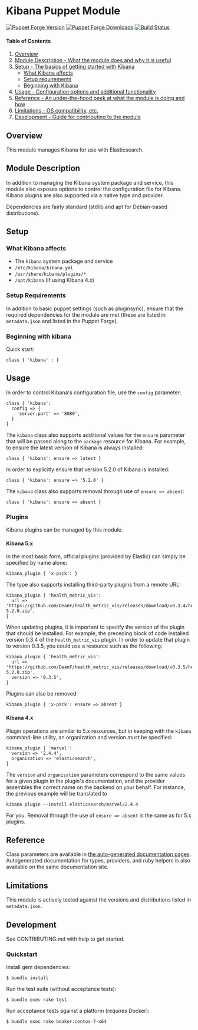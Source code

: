 # Kibana Puppet Module

[![Puppet Forge Version](https://img.shields.io/puppetforge/v/elastic/kibana.svg)](https://forge.puppetlabs.com/elastic/kibana)
[![Puppet Forge Downloads](https://img.shields.io/puppetforge/dt/elastic/kibana.svg)](https://forge.puppetlabs.com/elastic/kibana)
[![Build Status](https://travis-ci.org/elastic/puppet-kibana.svg?branch=master)](https://travis-ci.org/elastic/puppet-kibana)

#### Table of Contents

1. [Overview](#overview)
2. [Module Description - What the module does and why it is useful](#module-description)
3. [Setup - The basics of getting started with Kibana](#setup)
    * [What Kibana affects](#what-kibana-affects)
    * [Setup requirements](#setup-requirements)
    * [Beginning with Kibana](#beginning-with-kibana)
4. [Usage - Configuration options and additional functionality](#usage)
5. [Reference - An under-the-hood peek at what the module is doing and how](#reference)
5. [Limitations - OS compatibility, etc.](#limitations)
6. [Development - Guide for contributing to the module](#development)

## Overview

This module manages Kibana for use with Elasticsearch.

## Module Description

In addition to managing the Kibana system package and service, this module also
exposes options to control the configuration file for Kibana.
Kibana plugins are also supported via a native type and provider.

Dependencies are fairly standard (stdlib and apt for Debian-based
distributions).

## Setup

### What Kibana affects

* The `kibana` system package and service
* `/etc/kibana/kibana.yml`
* `/usr/share/kibana/plugins/*`
* `/opt/kibana` (if using Kibana 4.x)

### Setup Requirements

In addition to basic puppet settings (such as pluginsync), ensure that the
required dependencies for the module are met (these are listed in
`metadata.json` and listed in the Puppet Forge). 

### Beginning with kibana

Quick start:

```puppet
class { 'kibana' : }
```

## Usage

In order to control Kibana's configuration file, use the `config` parameter:

```puppet
class { 'kibana':
  config => {
    'server.port' => '8080',
  }
}
```

The `kibana` class also supports additional values for the `ensure` parameter
that will be passed along to the `package` resource for Kibana.
For example, to ensure the latest version of Kibana is always installed:

```puppet
class { 'kibana': ensure => latest }
```

In order to explicitly ensure that version 5.2.0 of Kibana is installed:

```puppet
class { 'kibana': ensure => '5.2.0' }
```

The `kibana` class also supports removal through use of `ensure => absent`:

```puppet
class { 'kibana': ensure => absent }
```

### Plugins

Kibana plugins can be managed by this module.

#### Kibana 5.x

In the most basic form, official plugins (provided by Elastic) can simply be
specified by name alone:

```puppet
kibana_plugin { 'x-pack': }
```

The type also supports installing third-party plugins from a remote URL:

```puppet
kibana_plugin { 'health_metric_vis':
  url => 'https://github.com/DeanF/health_metric_vis/releases/download/v0.3.4/health_metric_vis-5.2.0.zip',
}
```

When updating plugins, it is important to specify the version of the plugin
that should be installed.
For example, the preceding block of code installed version 0.3.4 of the
`health_metric_vis` plugin. In order to update that plugin to version 0.3.5,
you could use a resource such as the following:

```puppet
kibana_plugin { 'health_metric_vis':
  url => 'https://github.com/DeanF/health_metric_vis/releases/download/v0.3.5/health_metric_vis-5.2.0.zip',
  version => '0.3.5',
}
```

Plugins can also be removed:

```puppet
kibana_plugin { 'x-pack': ensure => absent }
```

#### Kibana 4.x

Plugin operations are similar to 5.x resources, but in keeping with the
`kibana` command-line utility, an organization and version _must_ be specified:

```puppet
kibana_plugin { 'marvel':
  version => '2.4.4',
  organization => 'elasticsearch',
}
```

The `version` and `organization` parameters correspond to the same values for a
given plugin in the plugin's documentation, and the provider assembles the
correct name on the backend on your behalf.
For instance, the previous example will be translated to

```shell
kibana plugin --install elasticsearch/marvel/2.4.4
```

For you.
Removal through the use of `ensure => absent` is the same as for 5.x plugins.

## Reference

Class parameters are available in [the auto-generated documentation
pages](https://elastic.github.io/puppet-kibana/puppet_classes/kibana.html).
Autogenerated documentation for types, providers, and ruby helpers is also
available on the same documentation site.

## Limitations

This module is actively tested against the versions and distributions listed in
`metadata.json`.

## Development

See CONTRIBUTING.md with help to get started.

### Quickstart

Install gem dependencies:

```shell
$ bundle install
```

Run the test suite (without acceptance tests):

```shell
$ bundle exec rake test
```

Run acceptance tests against a platform (requires Docker):

```shell
$ bundle exec rake beaker:centos-7-x64
```
